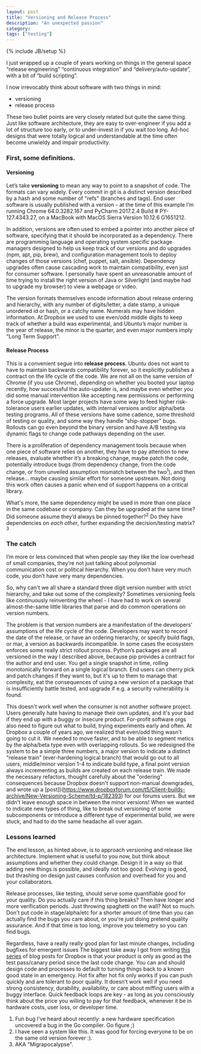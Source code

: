 ```yaml
---
layout: post
title: "Versioning and Release Process"
description: "An unexpected passion"
category: 
tags: ["testing"]
---
```

{% include JB/setup %}

I just wrapped up a couple of years working on things in the general space “release engineering” “continuous integration” and “delivery/auto-update”, with a bit of “build scripting”.

I now irrevocably think about software with two things in mind:

- versioning
- release process

These two bullet points are very closely related but quite the same thing. Just like software architecture, they are easy to over-engineer if you add a lot of structure too early, or to under-invest in if you wait too long. Ad-hoc designs that were totally logical and understandable at the time often become unwieldy and impair productivity.

### First, some definitions. 
#### Versioning

Let’s take **versioning** to mean any way to point to a snapshot of code. The formats can vary widely. Every commit in git is a distinct version described by a hash and some number of "refs" (branches and tags). End user software is usually published with a version - at the time of this example I’m running Chrome 64.0.3282.167 and PyCharm 2017.2.4 Build # PY-127.4343.27, on a MacBook with MacOS Sierra Version 10.12.6 G1651212.

In addition, versions are often used to embed a pointer into another piece of software, specifying that it should be incorporated as a dependency. There are programming language and operating system specific package managers designed to help us keep track of our versions and do upgrades (npm, apt, pip, brew), and configuration management tools to deploy changes of those versions (chef, puppet, salt, ansible). Dependency upgrades often cause cascading work to maintain compatibility, even just for consumer software. I personally have spent an unreasonable amount of time trying to install the right version of Java or Silverlight (and maybe had to upgrade my browser) to view a webpage or video. 

The version formats themselves encode information about release ordering and hierarchy, with any number of digits/letter, a date stamp, a unique unordered id or hash, or a catchy name. Numerals may have hidden information. At Dropbox we used to use even/odd middle digits to keep track of whether a build was experimental, and Ubuntu’s major number is the year of release, the minor is the quarter, and even major numbers imply “Long Term Support”. 


#### Release Process

This is a convenient segue into **release process**. Ubuntu does not want to have to maintain backwards compatibility forever, so it explicitly publishes a contract on the life cycle of the code. We are not all on the same version of Chrome (if you use Chrome), depending on whether you booted your laptop recently, how successful the auto-updater is, and maybe even whether you did some manual intervention like accepting new permissions or performing a force upgrade. Most larger projects have some way to feed higher risk-tolerance users earlier updates, with internal versions and/or alpha/beta testing programs. All of these versions have some cadence, some threshold of testing or quality, and some way they handle “ship-stopper” bugs. Rollouts can go even beyond the binary version and have A/B testing via dynamic flags to change code pathways depending on the user. 

There is a proliferation of dependency management tools because when one piece of software relies on another, they have to pay attention to new releases, evaluate whether it’s a breaking change, maybe patch the code, potentially introduce bugs (from dependency change, from the code change, or from unveiled assumption mismatch between the two<sup>1</sup>),  and then release… maybe causing similar effort for someone upstream. Not doing this work often causes a panic when end of support happens on a critical library. 

What's more, the same dependency might be used in more than one place in the same codebase or company. Can they be upgraded at the same time? Did someone assume they’d always be pinned together?<sup>2</sup> Do they have dependencies on *each other*, further expanding the decision/testing matrix?<sup>3</sup>


### The catch

I’m more or less convinced that when people say they like the low overhead of small companies, they’re not just talking about polynomial communication cost or political hierarchy. When you don’t have very much code, you don’t have very many dependencies. 

So, why can't we all share a standard three digit version number with strict hierarchy, and take out some of the complexity? Sometimes versioning feels like continuously reinventing the wheel - I have had to work on several almost-the-same little libraries that parse and do common operations on version numbers.

The problem is that version numbers are a manifestation of the developers' assumptions of the life cycle of the code. Developers may want to record the date of the release, or have an ordering hierarchy, or specify build flags, or mar, a version as backwards incompatible. In some cases the ecosystem enforces some really strict rollout process. Python’s packages are all versioned in the way I described above, because pip provides a contract for the author and end user. You get a single snapshot in time, rolling monotonically forward on a single logical branch. End users can cherry pick and patch changes if they want to, but it's up to them to manage that complexity, eat the consequences of using a new version of a package that is insufficiently battle tested, and upgrade if e.g. a security vulnerability is found. 

This doesn't work well when the consumer is not another software project. Users generally hate having to manage their own updates, and it's your bad if they end up with a buggy or insecure product. For-profit software orgs also need to figure out what to build, trying experiments early and often. At Dropbox a couple of years ago, we realized that even/odd thing wasn't going to cut it. We needed to move faster, and to be able to segment metics by the alpha/beta type even with overlapping rollouts. So we redesigned the system to be a simple three numbers, a major version to indicate a distinct “release train” (ever-hardening logical branch) that would go out to all users, middle/minor version 1-4 to indicate build type, a final point version always incrementing as builds are created on each release train. We made the necessary refactors, thought carefully about the "ordering" consequences because Dropbox doesn't support non-manual downgrades, and wrote up a [post])(https://www.dropboxforum.com/t5/Client-builds-archive/New-Versioning-Scheme/td-p/182393) for our forums users. But we didn't leave enough space in between the minor versions! When we wanted to indicate new types of thing, like to break out versioning of some subcomponents or introduce a different type of experimental build, we were stuck, and had to do the same headache all over again. 


### Lessons learned

The end lesson, as hinted above, is to approach versioning and release like architecture. Implement what is useful to you now, but think about assumptions and whether they could change. Design it in a way so that adding new things is possible, and ideally not too good. Evolving is good, but thrashing on design just causes confusion and overhead for you and your collaborators. 

Release processes, like testing, should serve some quantifiable good for your quality. Do you actually care if this thing breaks? Then have longer and more verification periods. Just throwing spaghetti on the wall? Not so much. Don't put code in stage/alpha/etc for a shorter amount of time than you can actually find the bugs you care about, or you're just doing pretend quality assurance.  And if that time is too long, improve you telemetry so you can find bugs. 

Regardless, have a really really good plan for last minute changes, including bugfixes for emergent issues  The biggest take away I got from writing [this series](https://blogs.dropbox.com/tech/2017/03/accelerating-iteration-velocity-on-dropboxs-desktop-client-part-1/) of blog posts for Dropbox is that your product is only as good as the test pass/canary period since the last code change. You can and should design code and processes to default to turning things back to a known good state in an emergency. Hot fix after hot fix only works if you can push quickly and are tolerant to poor quality. It doesn’t work well if you need strong consistency, durability, availability, or care about miffing users with a buggy interface. Quick feedback loops are key - as long as you consciously think about the price you willing to pay for that feedback, whenever it be in hardware costs, user loss, or developer time. 

1. Fun bug I've heard about recently: a new hardware specification uncovered a bug in the Go compiler. Go figure ;)
2. I have seen a system like this. It was good for forcing everyone to be on the same old version forever :).
3. AKA "Migrapocalypse".

